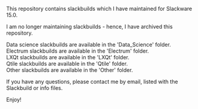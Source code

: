 This repository contains slackbuilds which I have maintained for Slackware 15.0.

I am no longer maintaining slackbuilds - hence, I have archived this repository.

Data science slackbuilds are available in the 'Data_Science' folder.  
Electrum slackbuilds are available in the 'Electrum' folder.  
LXQt slackbuilds are available in the 'LXQt' folder.  
Qtile slackbuilds are available in the 'Qtile' folder.  
Other slackbuilds are available in the 'Other' folder.  

If you have any questions, please contact me by email, listed with the Slackbuild or info files.

Enjoy!
